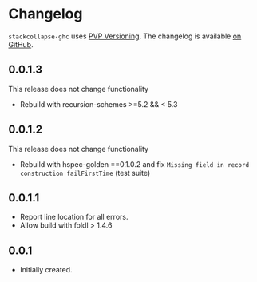 # Changelog

`stackcollapse-ghc` uses [PVP Versioning][1].
The changelog is available [on GitHub][2].

## 0.0.1.3

This release does not change functionality

* Rebuild with recursion-schemes >=5.2 && < 5.3

## 0.0.1.2

This release does not change functionality

* Rebuild with hspec-golden ==0.1.0.2 and fix `Missing field in record construction failFirstTime` (test suite)

## 0.0.1.1

* Report line location for all errors.
* Allow build with foldl > 1.4.6


## 0.0.1

* Initially created.

[1]: https://pvp.haskell.org
[2]: https://github.com/marcin-rzeznicki/stackcollapse-ghc/releases
